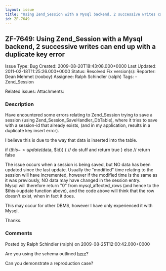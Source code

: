 ```yaml
---
layout: issue
title: "Using Zend_Session with a Mysql backend, 2 successive writes can end up with a duplicate key error"
id: ZF-7649
---
```


ZF-7649: Using Zend\_Session with a Mysql backend, 2 successive writes can end up with a duplicate key error
------------------------------------------------------------------------------------------------------------

 Issue Type: Bug Created: 2009-08-20T18:43:08.000+0000 Last Updated: 2011-02-18T11:25:26.000+0000 Status: Resolved Fix version(s): 
 Reporter:  Dean Mehmet (rooboy)  Assignee:  Ralph Schindler (ralph)  Tags: - Zend\_Session
 
 Related issues: 
 Attachments: 
### Description

Have encountered some errors relating to Zend\_Session trying to save a session (using Zend\_Session\_SaveHandler\_DbTable), where it tries to save with a session-id that already exists, (and in my application, results in a duplicate key insert error).

I believe this is due to the way that data is inserted into the table.

if ($this->update($data, $id)) { // do stuff and return true } else // return false

The issue occurs when a session is being saved, but NO data has been updated since the last update. Usually the "modified" time relating to the session will have incremented, however if the modified time is the same as it was previously, NO data may have changed in the session entry.  
 Mysql will therefore return "0" from mysql\_affected\_rows (and hence to the $this->update function above), and the code above will think that the row doesn't exist, when in fact it does.

This may occur for other DBMS, however I have only experienced it with Mysql.

Thanks.

 

 

### Comments

Posted by Ralph Schindler (ralph) on 2009-08-25T12:00:42.000+0000

Are you using the schema outlined [here](http://framework.zend.com/manual/en/zend.session.savehandler.dbtable.html)?

Can you demonstrate a reproduction case?

 

 